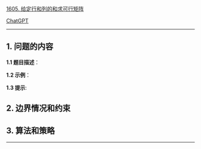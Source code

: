 [1605. 给定行和列的和求可行矩阵](https://leetcode.cn/problems/find-valid-matrix-given-row-and-column-sums)

[ChatGPT](https://chat.openai.com/g/g-GsMNEr76r-c-master)

---

## 1. 问题的内容
**1.1 题目描述**：

**1.2 示例**：

**1.3 提示**:

## 2. 边界情况和约束


## 3. 算法和策略

---
